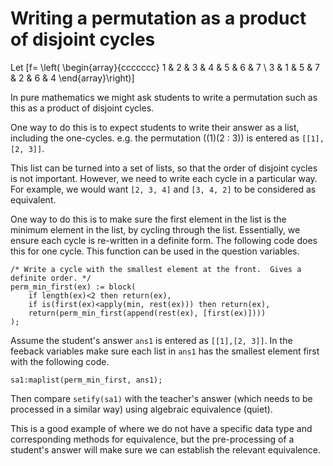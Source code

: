 # Writing a permutation as a product of disjoint cycles

Let \[f= \left( \begin{array}{ccccccc} 1 & 2 & 3 & 4 & 5 & 6 & 7 \\ 3 & 1 & 5 & 7 & 2 & 6 & 4 \end{array}\right)\]

In pure mathematics we might ask students to write a permutation such as this as a product of disjoint cycles.

One way to do this is to expect students to write their answer as a list, including the one-cycles. e.g. the permutation \((1)(2 \: 3)\) is entered as `[[1],[2, 3]]`.

This list can be turned into a set of lists, so that the order of disjoint cycles is not important.  However, we need to write each cycle in a particular way.  For example, we would want `[2, 3, 4]` and `[3, 4, 2]` to be considered as equivalent.

One way to do this is to make sure the first element in the list is the minimum element in the list, by cycling through the list.  Essentially, we ensure each cycle is re-written in a definite form.  The following code does this for one cycle.  This function can be used in the question variables.

    /* Write a cycle with the smallest element at the front.  Gives a definite order. */
    perm_min_first(ex) := block(
        if length(ex)<2 then return(ex),
        if is(first(ex)<apply(min, rest(ex))) then return(ex),
        return(perm_min_first(append(rest(ex), [first(ex)])))
    );

Assume the student's answer `ans1` is entered as `[[1],[2, 3]]`.  In the feeback variables make sure each list in `ans1` has the smallest element first with the following code.

    sa1:maplist(perm_min_first, ans1);

Then compare `setify(sa1)` with the teacher's answer (which needs to be processed in a similar way) using algebraic equivalence (quiet).

This is a good example of where we do not have a specific data type and corresponding methods for equivalence, but the pre-processing of a student's answer will make sure we can establish the relevant equivalence. 